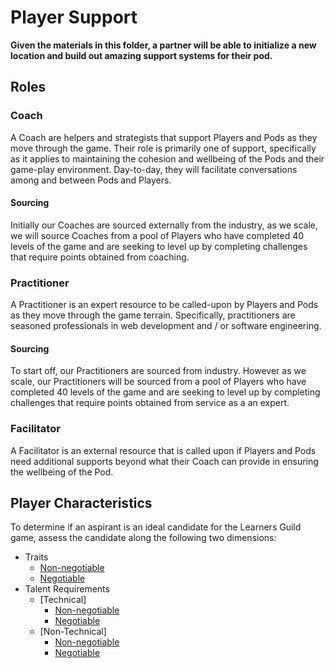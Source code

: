 # Player Support

**Given the materials in this folder, a partner will be able to initialize a new location and build out amazing support systems for their pod.**

## Roles

### Coach
A Coach are helpers and strategists that support Players and Pods as they move through the game. Their role is primarily one of support, specifically as it applies to maintaining the cohesion and wellbeing of the Pods and their game-play environment. Day-to-day, they will facilitate conversations among and between Pods and Players.

#### Sourcing
Initially our Coaches are sourced externally from the industry, as we scale, we will source Coaches from a pool of Players who have completed 40 levels of the game and are seeking to level up by completing challenges that require points obtained from coaching.

### Practitioner
A Practitioner is an expert resource to be called-upon by Players and Pods as they move through the game terrain. Specifically, practitioners are seasoned professionals in web development and / or software engineering.
#### Sourcing
To start off, our Practitioners are sourced from industry. However as we scale, our Practitioners will be sourced from a pool of Players who have completed 40 levels of the game and are seeking to level up by completing challenges that require points obtained from service as a an expert.

### Facilitator
A Facilitator is an external resource that is called upon if Players and Pods need additional supports beyond what their Coach can provide in ensuring the wellbeing of the Pod.

## Player Characteristics

To determine if an aspirant is an ideal candidate for the Learners Guild game, assess the candidate along the following two dimensions:

- Traits
	- [Non-negotiable](/support/Player_Characteristics/Traits_NonNegotiable.md)
	- [Negotiable](/support/Player_Characteristics/Traits_NiceToHave.md)
- Talent Requirements
	- [Technical]
		- [Non-negotiable](/support/Player_Characteristics/Talent_Requiremen_Technical_NonNegotiable.md)
		- [Negotiable](/support/Player_Characteristics/Talent_Requiremen_Technical_NiceToHave.md)
	- [Non-Technical]
		- [Non-negotiable](/support/Player_Characteristics/Talent_Requiremen_NonTechnical_NonNegotiable.md)
		- [Negotiable](/support/Player_Characteristics/Talent_Requiremen_NonTechnical_NiceToHave.md)












